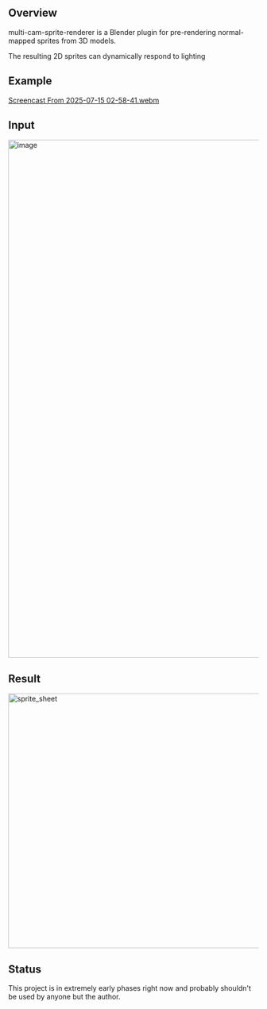 ## Overview

multi-cam-sprite-renderer is a Blender plugin for pre-rendering normal-mapped sprites from 3D models.

The resulting 2D sprites can dynamically respond to lighting

## Example

[Screencast From 2025-07-15 02-58-41.webm](https://github.com/user-attachments/assets/94ad4ecf-20d9-4091-aa36-ffe603f04148)

## Input

<img width="1920" height="1043" alt="image" src="https://github.com/user-attachments/assets/fe4573d4-8175-4669-9355-55ecd569051b" />

## Result

<img width="770" height="513" alt="sprite_sheet" src="https://github.com/user-attachments/assets/b8b16d14-5c31-463e-aed1-30d07d68adc9" />

## Status

This project is in extremely early phases right now and probably shouldn't be used by anyone but the author.
